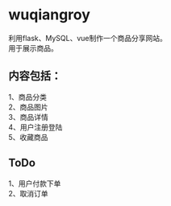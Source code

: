 # wuqiangroy
利用flask、MySQL、vue制作一个商品分享网站。  
用于展示商品。  
## 内容包括：
1、商品分类  
2、商品图片  
3、商品详情  
4、用户注册登陆  
5、收藏商品
## ToDo  
1、用户付款下单  
2、取消订单  
